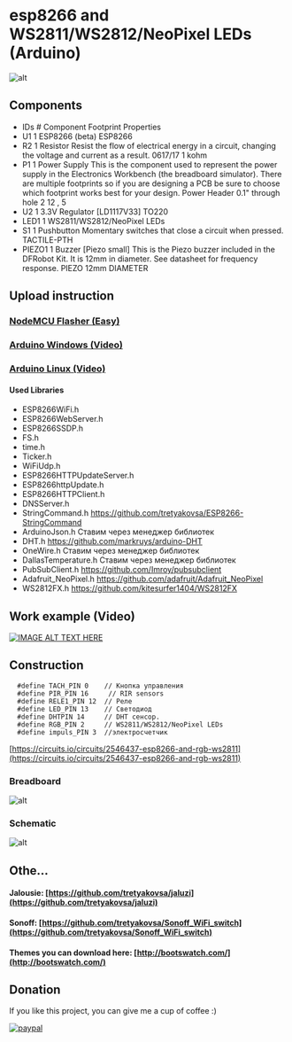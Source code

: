 # esp8266 and WS2811/WS2812/NeoPixel LEDs (Arduino)

![alt](https://raw.githubusercontent.com/tretyakovsa/jaluzi/master/tutorial/screen.png)

## Components

- IDs 	# 	Component 	Footprint 	Properties
- U1 	1 	ESP8266 (beta) 	ESP8266
- R2 	1 	Resistor Resist the flow of electrical energy in a circuit, changing the voltage and current as a result. 	0617/17 	1 kohm
- P1 	1 	Power Supply This is the component used to represent the power supply in the Electronics Workbench (the breadboard simulator). There are multiple footprints so if you are designing a PCB be sure to choose which footprint works best for your design. 	Power Header 0.1" through hole 2 	12 , 5
- U2 	1 	3.3V Regulator [LD1117V33] 	TO220
- LED1 	1 	WS2811/WS2812/NeoPixel LEDs
- S1 	1 	Pushbutton Momentary switches that close a circuit when pressed. 	TACTILE-PTH
- PIEZO1 	1 	Buzzer [Piezo small] This is the Piezo buzzer included in the DFRobot Kit. It is 12mm in diameter. See datasheet for frequency response. 	PIEZO 12mm DIAMETER



## Upload instruction

### [NodeMCU Flasher (Easy)](https://github.com/renat2985/rgb/tree/master/build)

### [Arduino Windows (Video)](https://www.youtube.com/watch?v=jMK9mySGHio)

### [Arduino Linux (Video)](https://www.youtube.com/watch?v=1TAHlRqZ46k)

#### Used Libraries
 - ESP8266WiFi.h
 - ESP8266WebServer.h
 - ESP8266SSDP.h
 - FS.h
 - time.h
 - Ticker.h
 - WiFiUdp.h
 - ESP8266HTTPUpdateServer.h
 - ESP8266httpUpdate.h
 - ESP8266HTTPClient.h
 - DNSServer.h
 - StringCommand.h           https://github.com/tretyakovsa/ESP8266-StringCommand
 - ArduinoJson.h             Ставим через менеджер библиотек
 - DHT.h                     https://github.com/markruys/arduino-DHT
 - OneWire.h                 Ставим через менеджер библиотек
 - DallasTemperature.h       Ставим через менеджер библиотек
 - PubSubClient.h            https://github.com/Imroy/pubsubclient
 - Adafruit_NeoPixel.h       https://github.com/adafruit/Adafruit_NeoPixel
 - WS2812FX.h                https://github.com/kitesurfer1404/WS2812FX

## Work example (Video)

[![IMAGE ALT TEXT HERE](https://img.youtube.com/vi/NrIrLw1rOdk/0.jpg)](https://www.youtube.com/watch?v=NrIrLw1rOdk&list=PL6NJTNxbvy-IPTDQk8XjTV41oRrFafrRi)

## Construction
```
  #define TACH_PIN 0    // Кнопка управления
  #define PIR_PIN 16     // RIR sensors
  #define RELE1_PIN 12  // Реле
  #define LED_PIN 13    // Светодиод
  #define DHTPIN 14     // DHT сенсор.
  #define RGB_PIN 2     // WS2811/WS2812/NeoPixel LEDs
  #define impuls_PIN 3  //электросчетчик
```
[https://circuits.io/circuits/2546437-esp8266-and-rgb-ws2811](https://circuits.io/circuits/2546437-esp8266-and-rgb-ws2811)

### Breadboard

![alt](https://raw.githubusercontent.com/renat2985/rgb/master/tutorial/breadboard.gif)

### Schematic

![alt](https://raw.githubusercontent.com/renat2985/rgb/master/tutorial/schematic.gif)

## Othe...

#### Jalousie: [https://github.com/tretyakovsa/jaluzi](https://github.com/tretyakovsa/jaluzi)

#### Sonoff: [https://github.com/tretyakovsa/Sonoff_WiFi_switch](https://github.com/tretyakovsa/Sonoff_WiFi_switch)


#### Themes you can download here: [http://bootswatch.com/](http://bootswatch.com/)


## Donation

If you like this project, you can give me a cup of coffee :)

[![paypal](https://www.paypalobjects.com/en_US/i/btn/btn_donateCC_LG.gif)](https://www.paypal.com/cgi-bin/webscr?cmd=_donations&business=W4PURUNKWMRJW&lc=AU&item_name=esp8266&currency_code=USD&bn=PP%2dDonationsBF%3abtn_donate_SM%2egif%3aNonHosted)